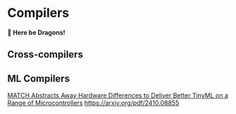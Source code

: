 # Compilers

**🐲 Here be Dragons!**

## Cross-compilers

## ML Compilers

[MATCH Abstracts Away Hardware Differences to Deliver Better TinyML on a Range of Microcontrollers](https://www.hackster.io/news/match-abstracts-away-hardware-differences-to-deliver-better-tinyml-on-a-range-of-microcontrollers-0bb341527b66?_bhlid=8ecfaf58830869230c8cbc648ef094bc0e9b8763)
https://arxiv.org/pdf/2410.08855
